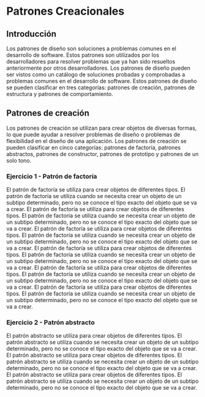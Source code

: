 # Patrones Creacionales

## Introducción

Los patrones de diseño son soluciones a problemas comunes en el desarrollo de software. Estos patrones son utilizados por los desarrolladores para resolver problemas que ya han sido resueltos anteriormente por otros desarrolladores. Los patrones de diseño pueden ser vistos como un catálogo de soluciones probadas y comprobadas a problemas comunes en el desarrollo de software. Estos patrones de diseño se pueden clasificar en tres categorías: patrones de creación, patrones de estructura y patrones de comportamiento.


## Patrones de creación

Los patrones de creación se utilizan para crear objetos de diversas formas, lo que puede ayudar a resolver problemas de diseño o problemas de flexibilidad en el diseño de una aplicación. Los patrones de creación se pueden clasificar en cinco categorías: patrones de factoría, patrones abstractos, patrones de constructor, patrones de prototipo y patrones de un solo tono.


### Ejercicio 1 - Patrón de factoría

El patrón de factoría se utiliza para crear objetos de diferentes tipos. El patrón de factoría se utiliza cuando se necesita crear un objeto de un subtipo determinado, pero no se conoce el tipo exacto del objeto que se va a crear. El patrón de factoría se utiliza para crear objetos de diferentes tipos. El patrón de factoría se utiliza cuando se necesita crear un objeto de un subtipo determinado, pero no se conoce el tipo exacto del objeto que se va a crear. El patrón de factoría se utiliza para crear objetos de diferentes tipos. El patrón de factoría se utiliza cuando se necesita crear un objeto de un subtipo determinado, pero no se conoce el tipo exacto del objeto que se va a crear. El patrón de factoría se utiliza para crear objetos de diferentes tipos. El patrón de factoría se utiliza cuando se necesita crear un objeto de un subtipo determinado, pero no se conoce el tipo exacto del objeto que se va a crear. El patrón de factoría se utiliza para crear objetos de diferentes tipos. El patrón de factoría se utiliza cuando se necesita crear un objeto de un subtipo determinado, pero no se conoce el tipo exacto del objeto que se va a crear. El patrón de factoría se utiliza para crear objetos de diferentes tipos. El patrón de factoría se utiliza cuando se necesita crear un objeto de un subtipo determinado, pero no se conoce el tipo exacto del objeto que se va a crear.


### Ejercicio 2 - Patrón abstracto

El patrón abstracto se utiliza para crear objetos de diferentes tipos. El patrón abstracto se utiliza cuando se necesita crear un objeto de un subtipo determinado, pero no se conoce el tipo exacto del objeto que se va a crear. El patrón abstracto se utiliza para crear objetos de diferentes tipos. El patrón abstracto se utiliza cuando se necesita crear un objeto de un subtipo determinado, pero no se conoce el tipo exacto del objeto que se va a crear. El patrón abstracto se utiliza para crear objetos de diferentes tipos. El patrón abstracto se utiliza cuando se necesita crear un objeto de un subtipo determinado, pero no se conoce el tipo exacto del objeto que se va a crear.




